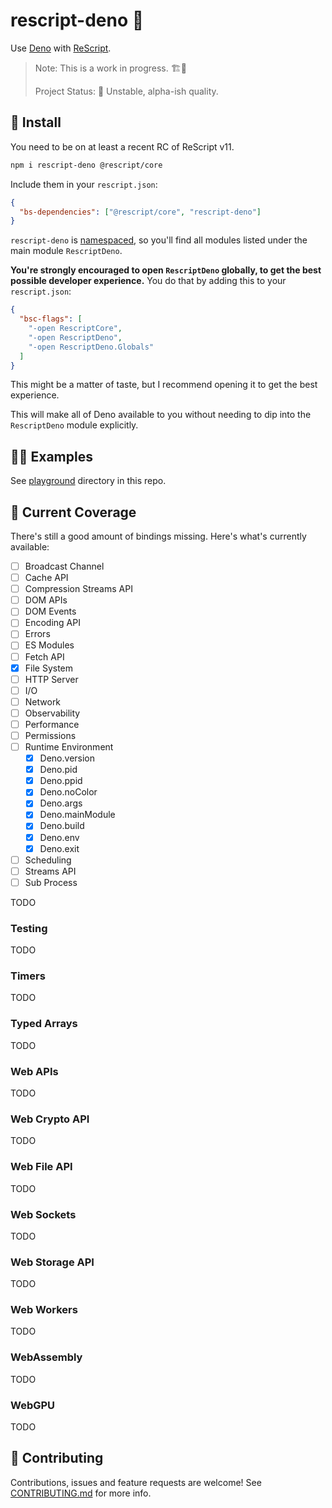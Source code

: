 # rescript-deno 🦕

Use [Deno](https://deno.com/) with [ReScript](https://rescript-lang.org/).

> Note: This is a work in progress. 🏗️🚧
>
> Project Status: 🐲 Unstable, alpha-ish quality.

## 🚚 Install

You need to be on at least a recent RC of ReScript v11.

```sh
npm i rescript-deno @rescript/core
```

Include them in your `rescript.json`:

```json
{
  "bs-dependencies": ["@rescript/core", "rescript-deno"]
}
```

`rescript-deno` is [namespaced](https://rescript-lang.org/docs/manual/latest/build-configuration#name-namespace), so you'll find all modules listed under the main module `RescriptDeno`.

**You're strongly encouraged to open `RescriptDeno` globally, to get the best possible developer experience.** You do that by adding this to your `rescript.json`:

```json
{
  "bsc-flags": [
    "-open RescriptCore",
    "-open RescriptDeno",
    "-open RescriptDeno.Globals"
  ]
}
```

This might be a matter of taste, but I recommend opening it to get the best experience.

This will make all of Deno available to you without needing to dip into the `RescriptDeno` module explicitly.

## 🧑‍🔬 Examples

See [playground](playground) directory in this repo.

## 📑 Current Coverage

There's still a good amount of bindings missing. Here's what's currently available:

- [ ] Broadcast Channel
- [ ] Cache API
- [ ] Compression Streams API
- [ ] DOM APIs
- [ ] DOM Events
- [ ] Encoding API
- [ ] Errors
- [ ] ES Modules
- [ ] Fetch API
- [x] File System
- [ ] HTTP Server
- [ ] I/O
- [ ] Network
- [ ] Observability
- [ ] Performance
- [ ] Permissions
- [ ] Runtime Environment
  - [x] Deno.version
  - [x] Deno.pid
  - [x] Deno.ppid
  - [x] Deno.noColor
  - [x] Deno.args
  - [x] Deno.mainModule
  - [x] Deno.build
  - [x] Deno.env
  - [x] Deno.exit
- [ ] Scheduling
- [ ] Streams API
- [ ] Sub Process

TODO

### Testing

TODO

### Timers

TODO

### Typed Arrays

TODO

### Web APIs

TODO

### Web Crypto API

TODO

### Web File API

TODO

### Web Sockets

TODO

### Web Storage API

TODO

### Web Workers

TODO

### WebAssembly

TODO

### WebGPU

TODO


## 🤝 Contributing

Contributions, issues and feature requests are welcome!
See [CONTRIBUTING.md](CONTRIBUTING.md) for more info.